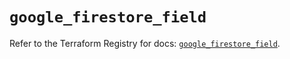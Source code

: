 # `google_firestore_field`

Refer to the Terraform Registry for docs: [`google_firestore_field`](https://registry.terraform.io/providers/hashicorp/google-beta/5.43.0/docs/resources/google_firestore_field).
